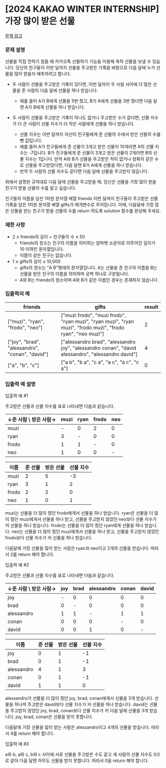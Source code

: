 # [2024 KAKAO WINTER INTERNSHIP]가장 많이 받은 선물

[문제 링크](https://school.programmers.co.kr/learn/courses/30/lessons/258712)

### 문제 설명
선물을 직접 전하기 힘들 때 카카오톡 선물하기 기능을 이용해 축하 선물을 보낼 수 있습니다. 당신의 친구들이 이번 달까지 선물을 주고받은 기록을 바탕으로 다음 달에 누가 선물을 많이 받을지 예측하려고 합니다.

- 두 사람이 선물을 주고받은 기록이 있다면, 이번 달까지 두 사람 사이에 더 많은 선물을 준 사람이 다음 달에 선물을 하나 받습니다.
  - 예를 들어 A가 B에게 선물을 5번 줬고, B가 A에게 선물을 3번 줬다면 다음 달엔 A가 B에게 선물을 하나 받습니다.

- 두 사람이 선물을 주고받은 기록이 하나도 없거나 주고받은 수가 같다면, 선물 지수가 더 큰 사람이 선물 지수가 더 작은 사람에게 선물을 하나 받습니다.
  - 선물 지수는 이번 달까지 자신이 친구들에게 준 선물의 수에서 받은 선물의 수를 뺀 값입니다.
  - 예를 들어 A가 친구들에게 준 선물이 3개고 받은 선물이 10개라면 A의 선물 지수는 -7입니다. B가 친구들에게 준 선물이 3개고 받은 선물이 2개라면 B의 선물 지수는 1입니다. 만약 A와 B가 선물을 주고받은 적이 없거나 정확히 같은 수로 선물을 주고받았다면, 다음 달엔 B가 A에게 선물을 하나 받습니다.
  - 만약 두 사람의 선물 지수도 같다면 다음 달에 선물을 주고받지 않습니다.

위에서 설명한 규칙대로 다음 달에 선물을 주고받을 때, 당신은 선물을 가장 많이 받을 친구가 받을 선물의 수를 알고 싶습니다.

친구들의 이름을 담은 1차원 문자열 배열 friends 이번 달까지 친구들이 주고받은 선물 기록을 담은 1차원 문자열 배열 gifts가 매개변수로 주어집니다. 이때, 다음달에 가장 많은 선물을 받는 친구가 받을 선물의 수를 return 하도록 solution 함수를 완성해 주세요.

### 제한 사항

- 2 ≤ friends의 길이 = 친구들의 수 ≤ 50
  - friends의 원소는 친구의 이름을 의미하는 알파벳 소문자로 이루어진 길이가 10 이하인 문자열입니다.
  - 이름이 같은 친구는 없습니다.
- 1 ≤ gifts의 길이 ≤ 10,000
  - gifts의 원소는 "A B"형태의 문자열입니다. A는 선물을 준 친구의 이름을 B는 선물을 받은 친구의 이름을 의미하며 공백 하나로 구분됩니다.
  - A와 B는 friends의 원소이며 A와 B가 같은 이름인 경우는 존재하지 않습니다.



### 입출력의 예


|friends	|gifts	|result|
|---|---|---|
|["muzi", "ryan", "frodo", "neo"] |["muzi frodo", "muzi frodo", "ryan muzi", "ryan muzi", "ryan muzi", "frodo muzi", "frodo ryan", "neo muzi"]	|2|
|["joy", "brad", "alessandro", "conan", "david"]	|["alessandro brad", "alessandro joy", "alessandro conan", "david alessandro", "alessandro david"]	|4|
|["a", "b", "c"] |["a b", "b a", "c a", "a c", "a c", "c a"]	|0|


### 입출력 예 설명

입출력 예 #1

주고받은 선물과 선물 지수를 표로 나타내면 다음과 같습니다.

|↓준 사람 \ 받은 사람→|	muzi	|ryan	|frodo	|neo|
|---|---|---|---|---|
|muzi	|-	|0	|2	|0|
|ryan	|3	|-	|0	|0|
|frodo	|1	|1	|-	|0|
|neo	|1	|0	|0	|-|

|이름	|준 선물	|받은 선물	|선물 지수|
|---|---|---|---|
|muzi	|2	|5	|-3|
|ryan	|3	|1	|2|
|frodo	|2	|2	|0|
|neo	|1	|0	|1|
muzi는 선물을 더 많이 줬던 frodo에게서 선물을 하나 받습니다.
ryan은 선물을 더 많이 줬던 muzi에게서 선물을 하나 받고, 선물을 주고받지 않았던 neo보다 선물 지수가 커 선물을 하나 받습니다.
frodo는 선물을 더 많이 줬던 ryan에게 선물을 하나 받습니다.
neo는 선물을 더 많이 줬던 muzi에게서 선물을 하나 받고, 선물을 주고받지 않았던 frodo보다 선물 지수가 커 선물을 하나 받습니다.

다음달에 가장 선물을 많이 받는 사람은 ryan과 neo이고 2개의 선물을 받습니다. 따라서 2를 return 해야 합니다.

입출력 예 #2

주고받은 선물과 선물 지수를 표로 나타내면 다음과 같습니다.

|↓준 사람 \ 받은 사람→	|joy	|brad	|alessandro	|conan	|david|
|---|---|---|---|---|---|
|joy	|-	|0	|0	|0	|0|
|brad	|0	|-	|0	|0	|0|
|alessandro	|1	|1	|-	|1	|1|
|conan	|0	|0	|0	|-	|0|
|david	|0	|0	|1	|0	|-|

|이름	| 준 선물	 |받은 선물	|선물 지수|
|---|-------|---|---|
|joy	| 0	    |1	|-1|
|brad	| 0	    |1	|-1|
|alessandro	| 4	    |1	|3|
|conan	| 0	    |1	|-1|
|david	| 1	    |1	|0|

alessandro가 선물을 더 많이 줬던 joy, brad, conan에게서 선물을 3개 받습니다. 선물을 하나씩 주고받은 david보다 선물 지수가 커 선물을 하나 받습니다.
david는 선물을 주고받지 않았던 joy, brad, conan보다 선물 지수가 커 다음 달에 선물을 3개 받습니다.
joy, brad, conan은 선물을 받지 못합니다.

다음달에 가장 선물을 많이 받는 사람은 alessandro이고 4개의 선물을 받습니다. 따라서 4를 return 해야 합니다.

입출력 예 #3

a와 b, a와 c, b와 c 사이에 서로 선물을 주고받은 수도 같고 세 사람의 선물 지수도 0으로 같아 다음 달엔 아무도 선물을 받지 못합니다. 따라서 0을 return 해야 합니다.

